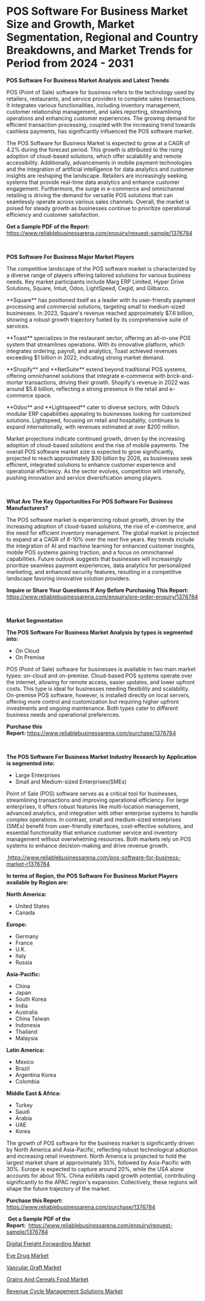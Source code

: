 <p><h1>POS Software For Business Market Size and Growth, Market Segmentation, Regional and Country Breakdowns, and Market Trends for Period from 2024 -  2031</h1></p><p><strong>POS Software For Business Market Analysis and Latest Trends</strong></p>
<p><p>POS (Point of Sale) software for business refers to the technology used by retailers, restaurants, and service providers to complete sales transactions. It integrates various functionalities, including inventory management, customer relationship management, and sales reporting, streamlining operations and enhancing customer experiences. The growing demand for efficient transaction processing, coupled with the increasing trend towards cashless payments, has significantly influenced the POS software market.</p><p>The POS Software for Business Market is expected to grow at a CAGR of 4.2% during the forecast period. This growth is attributed to the rising adoption of cloud-based solutions, which offer scalability and remote accessibility. Additionally, advancements in mobile payment technologies and the integration of artificial intelligence for data analytics and customer insights are reshaping the landscape. Retailers are increasingly seeking systems that provide real-time data analytics and enhance customer engagement. Furthermore, the surge in e-commerce and omnichannel retailing is driving the demand for versatile POS solutions that can seamlessly operate across various sales channels. Overall, the market is poised for steady growth as businesses continue to prioritize operational efficiency and customer satisfaction.</p></p>
<p><strong>Get a Sample PDF of the Report:&nbsp;</strong> <a href="https://www.reliablebusinessarena.com/enquiry/request-sample/1376784?utm_campaign=1399&utm_medium=2&utm_source=Github&utm_content=ia&utm_term=23102024&utm_id=pos-software-for-business">https://www.reliablebusinessarena.com/enquiry/request-sample/1376784</a></p>
<p>&nbsp;</p>
<p><strong>POS Software For Business Major Market Players</strong></p>
<p><p>The competitive landscape of the POS software market is characterized by a diverse range of players offering tailored solutions for various business needs. Key market participants include Marg ERP Limited, Hyper Drive Solutions, Square, Intuit, Odoo, LightSpeed, Cegid, and Gilbarco.</p><p>**Square** has positioned itself as a leader with its user-friendly payment processing and commercial solutions, targeting small to medium-sized businesses. In 2023, Square's revenue reached approximately $7.6 billion, showing a robust growth trajectory fueled by its comprehensive suite of services.</p><p>**Toast** specializes in the restaurant sector, offering an all-in-one POS system that streamlines operations. With its innovative platform, which integrates ordering, payroll, and analytics, Toast achieved revenues exceeding $1 billion in 2022, indicating strong market demand.</p><p>**Shopify** and **NetSuite** extend beyond traditional POS systems, offering omnichannel solutions that integrate e-commerce with brick-and-mortar transactions, driving their growth. Shopify's revenue in 2022 was around $5.6 billion, reflecting a strong presence in the retail and e-commerce space.</p><p>**Odoo** and **Lightspeed** cater to diverse sectors, with Odoo’s modular ERP capabilities appealing to businesses looking for customized solutions. Lightspeed, focusing on retail and hospitality, continues to expand internationally, with revenues estimated at over $200 million.</p><p>Market projections indicate continued growth, driven by the increasing adoption of cloud-based solutions and the rise of mobile payments. The overall POS software market size is expected to grow significantly, projected to reach approximately $30 billion by 2026, as businesses seek efficient, integrated solutions to enhance customer experience and operational efficiency. As the sector evolves, competition will intensify, pushing innovation and service diversification among players.</p></p>
<p>&nbsp;</p>
<p><strong>What Are The Key Opportunities For POS Software For Business Manufacturers?</strong></p>
<p><p>The POS software market is experiencing robust growth, driven by the increasing adoption of cloud-based solutions, the rise of e-commerce, and the need for efficient inventory management. The global market is projected to expand at a CAGR of 8-10% over the next five years. Key trends include the integration of AI and machine learning for enhanced customer insights, mobile POS systems gaining traction, and a focus on omnichannel capabilities. Future outlook suggests that businesses will increasingly prioritize seamless payment experiences, data analytics for personalized marketing, and enhanced security features, resulting in a competitive landscape favoring innovative solution providers.</p></p>
<p><strong>Inquire or Share Your Questions If Any Before Purchasing This Report:</strong> <a href="https://www.reliablebusinessarena.com/enquiry/pre-order-enquiry/1376784?utm_campaign=1399&utm_medium=2&utm_source=Github&utm_content=ia&utm_term=23102024&utm_id=pos-software-for-business">https://www.reliablebusinessarena.com/enquiry/pre-order-enquiry/1376784</a></p>
<p>&nbsp;</p>
<p><strong>Market Segmentation</strong></p>
<p><strong>The POS Software For Business Market Analysis by types is segmented into:</strong></p>
<p><ul><li>On Cloud</li><li>On Premise</li></ul></p>
<p><p>POS (Point of Sale) software for businesses is available in two main market types: on-cloud and on-premise. Cloud-based POS systems operate over the internet, allowing for remote access, easier updates, and lower upfront costs. This type is ideal for businesses needing flexibility and scalability. On-premise POS software, however, is installed directly on local servers, offering more control and customization but requiring higher upfront investments and ongoing maintenance. Both types cater to different business needs and operational preferences.</p></p>
<p><strong>Purchase this Report:&nbsp;</strong><a href="https://www.reliablebusinessarena.com/purchase/1376784?utm_campaign=1399&utm_medium=2&utm_source=Github&utm_content=ia&utm_term=23102024&utm_id=pos-software-for-business">https://www.reliablebusinessarena.com/purchase/1376784</a></p>
<p>&nbsp;</p>
<p><strong>The POS Software For Business Market Industry Research by Application is segmented into:</strong></p>
<p><ul><li>Large Enterprises</li><li>Small and Medium-sized Enterprises(SMEs)</li></ul></p>
<p><p>Point of Sale (POS) software serves as a critical tool for businesses, streamlining transactions and improving operational efficiency. For large enterprises, it offers robust features like multi-location management, advanced analytics, and integration with other enterprise systems to handle complex operations. In contrast, small and medium-sized enterprises (SMEs) benefit from user-friendly interfaces, cost-effective solutions, and essential functionality that enhance customer service and inventory management without overwhelming resources. Both markets rely on POS systems to enhance decision-making and drive revenue growth.</p></p>
<p><a href="https://www.reliablebusinessarena.com/pos-software-for-business-market-r1376784?utm_campaign=1399&utm_medium=2&utm_source=Github&utm_content=ia&utm_term=23102024&utm_id=pos-software-for-business">&nbsp;https://www.reliablebusinessarena.com/pos-software-for-business-market-r1376784</a></p>
<p><strong>In terms of Region, the POS Software For Business Market Players available by Region are:</strong></p>
<p>
    <p> <strong> North America: </strong>
        <ul>
            <li>United States</li>
            <li>Canada</li>
        </ul>
        </p> 
    <p> <strong> Europe: </strong>
        <ul>
            <li>Germany</li>
            <li>France</li>
            <li>U.K.</li>
            <li>Italy</li>
            <li>Russia</li>
        </ul>
        </p> 
    <p> <strong> Asia-Pacific: </strong>
        <ul>
            <li>China</li>
            <li>Japan</li>
            <li>South Korea</li>
            <li>India</li>
            <li>Australia</li>
            <li>China Taiwan</li>
            <li>Indonesia</li>
            <li>Thailand</li>
            <li>Malaysia</li>
        </ul>
        </p> 
    <p> <strong> Latin America: </strong>
        <ul>
            <li>Mexico</li>
            <li>Brazil</li>
            <li>Argentina Korea</li>
            <li>Colombia</li>
        </ul>
        </p> 
    <p> <strong> Middle East & Africa: </strong>
        <ul>
            <li>Turkey</li>
            <li>Saudi</li>
            <li>Arabia</li>
            <li>UAE</li>
            <li>Korea</li>
        </ul>
    </p>
    </p>
<p><p>The growth of POS software for the business market is significantly driven by North America and Asia-Pacific, reflecting robust technological adoption and increasing retail investment. North America is projected to hold the largest market share at approximately 35%, followed by Asia-Pacific with 30%. Europe is expected to capture around 20%, while the USA alone accounts for about 15%. China exhibits rapid growth potential, contributing significantly to the APAC region's expansion. Collectively, these regions will shape the future trajectory of the market.</p></p>
<p><strong>Purchase this Report: </strong><a href="https://www.reliablebusinessarena.com/purchase/1376784?utm_campaign=1399&utm_medium=2&utm_source=Github&utm_content=ia&utm_term=23102024&utm_id=pos-software-for-business">https://www.reliablebusinessarena.com/purchase/1376784</a></p>
<p>&nbsp;<strong>Get a Sample PDF of the Report:&nbsp;&nbsp;</strong><a href="https://www.reliablebusinessarena.com/enquiry/request-sample/1376784?utm_campaign=1399&utm_medium=2&utm_source=Github&utm_content=ia&utm_term=23102024&utm_id=pos-software-for-business">https://www.reliablebusinessarena.com/enquiry/request-sample/1376784</a></p>
<p><strong></strong></p>
<p><p><a href="https://www.linkedin.com/pulse/digital-freight-forwarding-market-size-share-analysis-growth-gxnxe?utm_campaign=1399&utm_medium=2&utm_source=Github&utm_content=ia&utm_term=23102024&utm_id=pos-software-for-business">Digital Freight Forwarding Market</a></p><p><a href="https://www.linkedin.com/pulse/emerging-eye-drug-market-opportunities-analysis-investors-ffpnc?utm_campaign=1399&utm_medium=2&utm_source=Github&utm_content=ia&utm_term=23102024&utm_id=pos-software-for-business">Eye Drug Market</a></p><p><a href="https://www.linkedin.com/pulse/regional-adaptations-global-vascular-graft-market-trends-nd64c?utm_campaign=1399&utm_medium=2&utm_source=Github&utm_content=ia&utm_term=23102024&utm_id=pos-software-for-business">Vascular Graft Market</a></p><p><a href="https://github.com/tamvrosiya/Market-Research-Report-List-6/blob/main/grains-and-cereals-food-market.md?utm_campaign=1399&utm_medium=2&utm_source=Github&utm_content=ia&utm_term=23102024&utm_id=pos-software-for-business">Grains And Cereals Food Market</a></p><p><a href="https://www.linkedin.com/pulse/revenue-cycle-management-solutions-market-penetration-strategies-d7wxe?utm_campaign=1399&utm_medium=2&utm_source=Github&utm_content=ia&utm_term=23102024&utm_id=pos-software-for-business">Revenue Cycle Management Solutions Market</a></p></p>